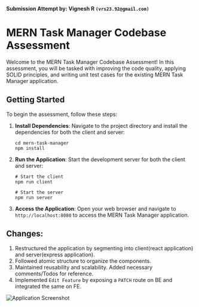 

**Submission Attempt by: Vignesh R `(vrs23.92@gmail.com)`**

# MERN Task Manager Codebase Assessment

Welcome to the MERN Task Manager Codebase Assessment! In this assessment, you will be tasked with improving the code quality, applying SOLID principles, and writing unit test cases for the existing MERN Task Manager application.

## Getting Started

To begin the assessment, follow these steps:

1. **Install Dependencies**: Navigate to the project directory and install the dependencies for both the client and server:

   ```
   cd mern-task-manager
   npm install
   ```

2. **Run the Application**: Start the development server for both the client and server:

   ```
   # Start the client
   npm run client
   
   # Start the server
   npm run server
   ```

3. **Access the Application**: Open your web browser and navigate to `http://localhost:8080` to access the MERN Task Manager application.


## Changes:
1. Restructured the application by segmenting into client(react application) and server(express application).
2. Followed atomic structure to organize the components.
3. Maintained reusability and scalability. Added necessary comments/Todos for reference.
4. Implemented `Edit Feature` by exposing a `PATCH` route on BE and integrated the same on FE.

![Application Screenshot](https://i.imgur.com/eVycBfO.jpeg)
